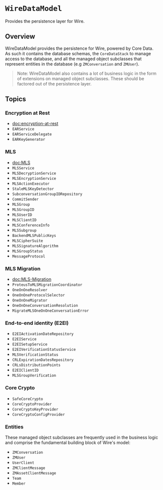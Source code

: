 # ``WireDataModel``

Provides the persistence layer for Wire. 

## Overview

WireDataModel provides the persistence for Wire, powered by Core Data. As such it contains the database schemas, the ``CoreDataStack`` to manage access to the database, and all the managed object subclasses that represent entities in the database (e.g ``ZMConversation`` and ``ZMUser``).





> Note: WireDataModel also contains a lot of business logic in the form of extensions on managed object subclasses. These should be factored out of the persistence layer.

## Topics

### Encryption at Rest

- <doc:encryption-at-rest>
- ``EARService``
- ``EARServiceDelegate``
- ``EARKeyGenerator``

### MLS

- <doc:MLS>
- ``MLSService``
- ``MLSDecryptionService``
- ``MLSEncryptionService``
- ``MLSActionExecutor``
- ``StaleMLSKeyDetector``
- ``SubconversationGroupIDRepository``
- ``CommitSender``
- ``MLSGroup``
- ``MLSGroupID``
- ``MLSUserID``
- ``MLSClientID``
- ``MLSConferenceInfo``
- ``MLSSubgroup``
- ``BackendMLSPublicKeys``
- ``MLSCipherSuite``
- ``MLSSignatureAlgorithm``
- ``MLSGroupStatus``
- ``MessageProtocol``

### MLS Migration

- <doc:MLS-Migration>
- ``ProteusToMLSMigrationCoordinator``
- ``OneOnOneResolver``
- ``OneOnOneProtocolSelector``
- ``OneOnOneMigrator``
- ``OneOnOneConversationResolution``
- ``MigrateMLSOneOnOneConversationError``

### End-to-end identity (E2EI)

- ``E2EIActivationDateRepository``
- ``E2EIService``
- ``E2EISetupService``
- ``E2EIVerificationStatusService``
- ``MLSVerificationStatus``
- ``CRLExpirationDatesRepository``
- ``CRLsDistributionPoints``
- ``E2EIClientID``
- ``MLSGroupVerification``

### Core Crypto

- ``SafeCoreCrypto``
- ``CoreCryptoProvider``
- ``CoreCryptoKeyProvider``
- ``CoreCryptoConfigProvider``

### Entities

These managed object subclasses are frequently used in the business logic and comprise the fundamental building block of Wire's model:

- ``ZMConversation``
- ``ZMUser``
- ``UserClient``
- ``ZMClientMessage``
- ``ZMAssetClientMessage``
- ``Team``
- ``Member``
